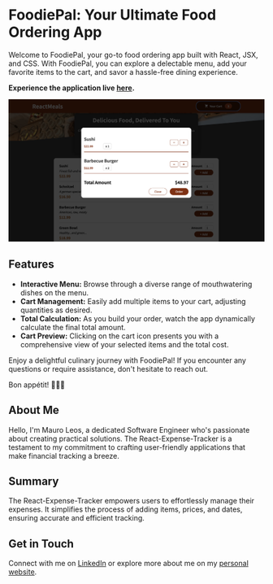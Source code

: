 # FoodiePal: Your Ultimate Food Ordering App

Welcome to FoodiePal, your go-to food ordering app built with React, JSX, and CSS. With FoodiePal, you can explore a delectable menu, add your favorite items to the cart, and savor a hassle-free dining experience.

<strong>Experience the application live <a href="https://food-ordering-app-8716ec2a470f.herokuapp.com/"><b>here</b></a>.</strong>

<img src="React-meals.png" alt="image">

## Features

- **Interactive Menu:** Browse through a diverse range of mouthwatering dishes on the menu.
- **Cart Management:** Easily add multiple items to your cart, adjusting quantities as desired.
- **Total Calculation:** As you build your order, watch the app dynamically calculate the final total amount.
- **Cart Preview:** Clicking on the cart icon presents you with a comprehensive view of your selected items and the total cost.

Enjoy a delightful culinary journey with FoodiePal! If you encounter any questions or require assistance, don't hesitate to reach out.

Bon appétit! 🍔🍕🥗

## About Me
Hello, I'm Mauro Leos, a dedicated Software Engineer who's passionate about creating practical solutions. The React-Expense-Tracker is a testament to my commitment to crafting user-friendly applications that make financial tracking a breeze.

## Summary
The React-Expense-Tracker empowers users to effortlessly manage their expenses. It simplifies the process of adding items, prices, and dates, ensuring accurate and efficient tracking.

## Get in Touch
Connect with me on <a href="https://www.linkedin.com/in/mauro-leos-b4103a11b/">LinkedIn</a> or explore more about me on my <a href="https://www.mauroleos.com/">personal website</a>.
